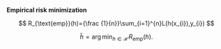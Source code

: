 **Empirical risk minimization**

$$
R_{\text{emp}}(h)={\frac {1}{n}}\sum_{i=1}^{n}L(h(x_{i}),y_{i})
$$

$$
{\displaystyle {\hat {h}}=\arg \min _{h\in {\mathcal {H}}}R_{\text{emp}}(h).}
$$